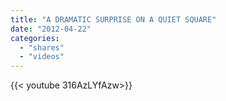 ```yaml
---
title: "A DRAMATIC SURPRISE ON A QUIET SQUARE"
date: "2012-04-22"
categories:
  - "shares"
  - "videos"
---
```


<div style="width: 70vw;">{{< youtube 316AzLYfAzw>}}</div>

